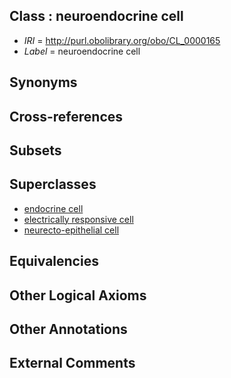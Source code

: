 
## Class : neuroendocrine cell

 * *IRI* = http://purl.obolibrary.org/obo/CL_0000165
 * *Label* = neuroendocrine cell

## Synonyms


## Cross-references


## Subsets


## Superclasses

 * [endocrine cell](../../CL/63/CL_0000163.md)
 * [electrically responsive cell](../../CL/93/CL_0000393.md)
 * [neurecto-epithelial cell](../../CL/10/CL_0000710.md)

## Equivalencies


## Other Logical Axioms


## Other Annotations


## External Comments

